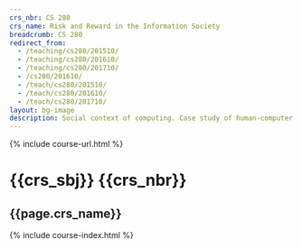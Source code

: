 ```yaml
---
crs_nbr: CS 280
crs_name: Risk and Reward in the Information Society
breadcrumb: CS 280
redirect_from:
  - /teaching/cs280/201510/
  - /teaching/cs280/201610/
  - /teaching/cs280/201710/
  - /cs280/201610/
  - /teach/cs280/201510/
  - /teach/cs280/201610/
  - /teach/cs280/201710/
layout: bg-image
description: Social context of computing. Case study of human-computer interfaces and their evaluation. Methods and tools of analysis. Professional and ethical responsibilities. Risks and liabilities of computer-based systems. Intellectual property, privacy and civil liberties. Professional communication. Sustainability. Cybercrime.
---
```

{% include course-url.html %}
# {{crs_sbj}} {{crs_nbr}}
## {{page.crs_name}}

{% include course-index.html %}
